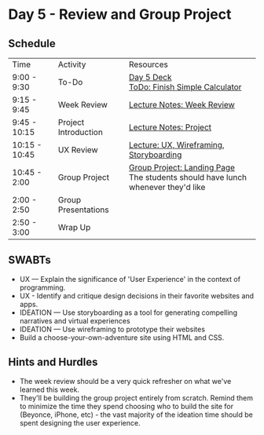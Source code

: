 # Day 5 - Review and Group Project

## Schedule

<table>
    <tr>
        <td>Time</td>
        <td>Activity</td>
        <td>Resources</td>
    </tr>
    <tr>
        <td>9:00 - 9:30</td>
        <td> To-Do</td>
        <td>
            <a href="https://drive.google.com/open?id=1-aja1G6tYumZN3tdn3TFfqC9gpWhmTroBrfP3XuhE2Q&authuser=0">Day 5 Deck</a>
            <br>
            <a href="https://github.com/learn-co-curriculum/Fe-Jquery-Simple-Calc">ToDo: Finish Simple Calculator</a>
        </td>
    </tr>
    <tr>
        <td>9:15 - 9:45</td>
        <td>Week Review</td>
        <td>
            <a href="lectures/review">Lecture Notes: Week Review</a>
        </td>
    </tr>
    <tr>
    <tr>
        <td>9:45 - 10:15</td>
        <td>Project Introduction</td>
        <td>
            <a href="lectures/project">Lecture Notes: Project</a>
        </td>
    </tr>
    <tr>
        <td>10:15 - 10:45</td>
        <td>UX Review</td>
        <td>
            <a href="lectures/ux">Lecture: UX, Wireframing, Storyboarding</a>
        </td>
    </tr>
    <tr>
    <tr>
        <td>10:45 - 2:00</td>
        <td> Group Project </td>
        <td>
            <a href="https://github.com/learn-co-curriculum/hs-landing-page-group-project">Group Project: Landing Page</a></br>
            The students should have lunch whenever they'd like
        </td>
    </tr>
    <tr>
        <td>2:00 - 2:50</td>
        <td> Group Presentations </td>
        <td>
        </td>
    </tr>
    <tr>
        <td>2:50 - 3:00</td>
        <td> Wrap Up </td>
        <td>
        </td>
    </tr>
</table>

## SWABTs
+ UX — Explain the significance of 'User Experience' in the context of programming.
+ UX - Identify and critique design decisions in their favorite websites and apps.
+ IDEATION — Use storyboarding as a tool for generating compelling narratives and virtual experiences 
+ IDEATION — Use wireframing to prototype their websites
+ Build a choose-your-own-adventure site using HTML and CSS.

## Hints and Hurdles
+ The week review should be a very quick refresher on what we've learned this week.
+ They'll be building the group project entirely from scratch. Remind them to minimize the time they spend choosing who to build the site for (Beyonce, iPhone, etc) - the vast majority of the ideation time should be spent designing the user experience. 
